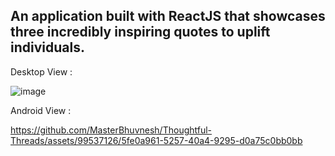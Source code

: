 ## An application built with ReactJS that showcases three incredibly inspiring quotes to uplift individuals.

Desktop View :

![image](https://github.com/MasterBhuvnesh/Thoughtful-Threads/assets/99537126/0bf88565-ef90-4c40-847b-f7c07c2d6930)


Android View :

https://github.com/MasterBhuvnesh/Thoughtful-Threads/assets/99537126/5fe0a961-5257-40a4-9295-d0a75c0bb0bb
